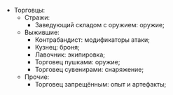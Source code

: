 * Торговцы:
   * Стражи:
      * Заведующий складом с оружием: оружие;
   * Выжившие:
      * Контрабандист: модификаторы атаки;
      * Кузнец: броня;
      * Лавочник: экипировка;
      * Торговец пушками: оружие;
      * Торговец сувенирами: снаряжение;
   * Прочие:
      * Торговец запрещённым: опыт и артефакты;